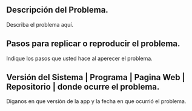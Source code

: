 ## Descripción del Problema.
Describa el problema aquí.
## Pasos para replicar o reproducir el problema.
Indique los pasos que usted hace al aperecer el problema.
## Versión del Sistema | Programa | Pagina Web | Repositorio | donde ocurre el problema.
Diganos en que versión de la app y la fecha en que ocurrió el problema.
